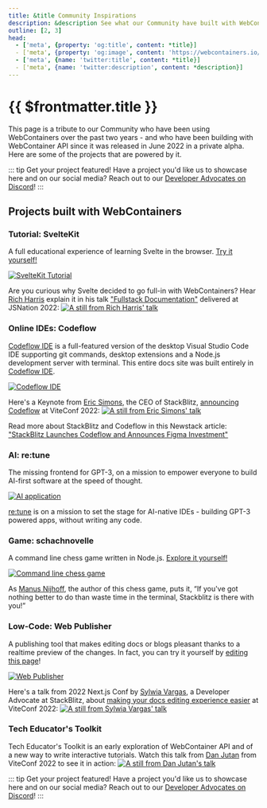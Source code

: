 ```yaml
---
title: &title Community Inspirations
description: &description See what our Community have built with WebContainer API.
outline: [2, 3]
head:
  - ['meta', {property: 'og:title', content: *title}]
  - ['meta', {property: 'og:image', content: 'https://webcontainers.io/img/og/guide-community_inspirations.png'}]
  - ['meta', {name: 'twitter:title', content: *title}]
  - ['meta', {name: 'twitter:description', content: *description}]
---
```


# {{ $frontmatter.title }}

This page is a tribute to our Community who have been using WebContainers over the past two years - and who have been building with WebContainer API since it was released in June 2022 in a private alpha. Here are some of the projects that are powered by it.

::: tip Get your project featured!
Have a project you'd like us to showcase here and on our social media? Reach out to our [Developer Advocates on Discord](https://github.com/stackblitz/webcontainer-docs/issues/new?assignees=sylwiavargas&labels=documentation&template=%E2%9C%A8-feature-your-project.md&title=%5B%E2%9C%A8+Project+submission%5D)!
:::

## Projects built with WebContainers

### Tutorial: SvelteKit

A full educational experience of learning Svelte in the browser. [Try it yourself!](https://learn.svelte.dev/tutorial/welcome-to-svelte)

[![SvelteKit Tutorial](/img/svelte-screen-light.png)](https://learn.svelte.dev/tutorial/welcome-to-svelte)

Are you curious why Svelte decided to go full-in with WebContainers? Hear [Rich Harris](https://twitter.com/Rich_Harris) explain it in his talk ["Fullstack Documentation"](https://www.youtube.com/watch?v=RwBolXX9Pis&t=578s) delivered at JSNation 2022:
[![A still from Rich Harris' talk](/img/community/rich_harris_talk.png)](https://www.youtube.com/watch?v=RwBolXX9Pis&t=578s)

### Online IDEs: Codeflow

[Codeflow IDE](https://developers.stackblitz.com/codeflow) is a full-featured version of the desktop Visual Studio Code IDE supporting git commands, desktop extensions and a Node.js development server with terminal. This entire docs site was built entirely in [Codeflow IDE](https://developers.stackblitz.com/codeflow).

[![Codeflow IDE](/img/community/codeflow_1.png)](https://developers.stackblitz.com/codeflow)

Here's a Keynote from [Eric Simons](https://twitter.com/ericsimons40), the CEO of StackBlitz, [announcing Codeflow](https://www.youtube.com/watch?v=Ea1zJD5uQR) at ViteConf 2022:
[![A still from Eric Simons' talk](/img/community/eric_simons_talk.png)](https://www.youtube.com/watch?v=Ea1zJD5uQRg)

Read more about StackBlitz and Codeflow in this Newstack article: ["StackBlitz Launches Codeflow and Announces Figma Investment"](https://thenewstack.io/stackblitz-launches-codeflow-and-announces-figma-investment/)

### AI: re:tune

The missing frontend for GPT-3, on a mission to empower everyone to build AI-first software at the speed of thought.

[![AI application](/img/community/re_tune.png)](https://retune.so/)

[re:tune](https://retune.so/) is on a mission to set the stage for AI-native IDEs - building GPT-3 powered apps, without writing any code.

### Game: schachnovelle

A command line chess game written in Node.js. [Explore it yourself!](https://gitlab.com/manegame/schachnovelle)

[![Command line chess game](/img/community/chess.png)](https://www.npmjs.com/package/schachnovelle)

As [Manus Nijhoff](https://manusnijhoff.nl/), the author of this chess game, puts it, “If you've got nothing better to do than waste time in the terminal, Stackblitz is there with you!”

### Low-Code: Web Publisher

A publishing tool that makes editing docs or blogs pleasant thanks to a realtime preview of the changes. In fact, you can try it yourself by [editing this page](https://stackblitz.com/~/github.com/stackblitz/webcontainer-docs/edit/main/docs/guides/community-inspirations.md?initialPath=%2Fguides%2Fcommunity-inspirations)!

[![Web Publisher](/img/web_publisher-screen-light.png)](https://stackblitz.com/~/github.com/stackblitz/webcontainer-docs/edit/main/docs/guides/community-inspirations.md?initialPath=%2Fguides%2Fcommunity-inspirations)

Here's a talk from 2022 Next.js Conf by [Sylwia Vargas](https://twitter.com/sylwiavargas), a Developer Advocate at StackBlitz, about [making your docs editing experience easier](www.youtube.com/watch?v=B4rqK-o1QZw) at ViteConf 2022:
[![A still from Sylwia Vargas' talk](/img/community/sylwia_vargas_talk.png)](https://www.youtube.com/watch?v=B4rqK-o1QZw)

### Tech Educator's Toolkit

Tech Educator's Toolkit is an early exploration of WebContainer API and of a new way to write interactive tutorials. Watch this talk from [Dan Jutan](https://twitter.com/jutanium) from ViteConf 2022 to see it in action:
[![A still from Dan Jutan's talk](/img/community/dan_jutan_talk.png)](https://www.youtube.com/watch?v=R-1y3Ti3ng4)

::: tip Get your project featured!
Have a project you'd like us to showcase here and on our social media? Reach out to our [Developer Advocates on Discord](https://github.com/stackblitz/webcontainer-docs/issues/new?assignees=sylwiavargas&labels=documentation&template=%E2%9C%A8-feature-your-project.md&title=%5B%E2%9C%A8+Project+submission%5D)!
:::